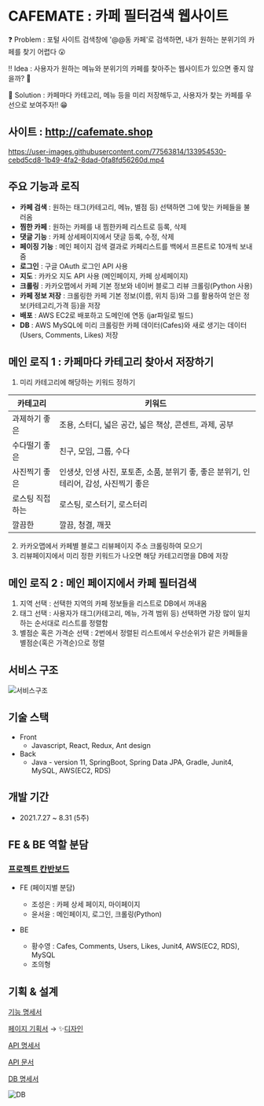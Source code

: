# CAFEMATE : 카페 필터검색 웹사이트

❓ Problem : 포털 사이트 검색창에 '@@동 카페'로 검색하면, 내가 원하는 분위기의 카페를 찾기 어렵다 😮

‼ Idea : 사용자가 원하는 메뉴와 분위기의 카페를 찾아주는 웹사이트가 있으면 좋지 않을까? 🤔

💯 Solution : 카페마다 카테고리, 메뉴 등을 미리 저장해두고, 사용자가 찾는 카페를 우선으로 보여주자!! 😁


## 사이트 : http://cafemate.shop

https://user-images.githubusercontent.com/77563814/133954530-cebd5cd8-1b49-4fa2-8dad-0fa8fd56260d.mp4



## 주요 기능과 로직

- **카페 검색** : 원하는 태그(카테고리, 메뉴, 별점 등) 선택하면 그에 맞는 카페들을 불러옴
- **찜한 카페** : 원하는 카페를 내 찜한카페 리스트로 등록, 삭제
- **댓글 기능** : 카페 상세페이지에서 댓글 등록, 수정, 삭제
- **페이징 기능** : 메인 페이지 검색 결과로 카페리스트를 백에서 프론트로 10개씩 보내줌
- **로그인** : 구글 OAuth 로그인 API 사용
- **지도** : 카카오 지도 API 사용 (메인페이지, 카페 상세페이지)
- **크롤링** : 카카오맵에서 카페 기본 정보와 네이버 블로그 리뷰 크롤링(Python 사용)
- **카페 정보 저장** : 크롤링한 카페 기본 정보(이름, 위치 등)와 그를 활용하여 얻은 정보(카테고리,가격 등)을 저장
- **배포** : AWS EC2로 배포하고 도메인에 연동 (jar파일로 빌드)
- **DB** : AWS MySQL에 미리 크롤링한 카페 데이터(Cafes)와 새로 생기는 데이터(Users, Comments, Likes) 저장

## 메인 로직 1 : 카페마다 카테고리 찾아서 저장하기
1. 미리 카테고리에 해당하는 키워드 정하기

| 카테고리 | 키워드|
|--|--|
|과제하기 좋은|조용, 스터디, 넓은 공간, 넓은 책상, 콘센트, 과제, 공부|
|수다떨기 좋은|친구, 모임, 그룹, 수다|
|사진찍기 좋은|인생샷, 인생 사진, 포토존, 소품, 분위기 좋, 좋은 분위기, 인테리어, 감성, 사진찍기 좋은|
|로스팅 직접 하는|로스팅, 로스터기, 로스터리|
|깔끔한|깔끔, 청결, 깨끗|

2. 카카오맵에서 카페별 블로그 리뷰페이지 주소 크롤링하여 모으기
3. 리뷰페이지에서 미리 정한 키워드가 나오면 해당 카테고리명을 DB에 저장

## 메인 로직 2 : 메인 페이지에서 카페 필터검색

1. 지역 선택 : 선택한 지역의 카페 정보들을 리스트로 DB에서 꺼내옴
2. 태그 선택 : 사용자가 태그(카테고리, 메뉴, 가격 범위 등) 선택하면 가장 많이 일치하는 순서대로 리스트를 정렬함 
3. 별점순 혹은 가격순 선택 : 2번에서 정렬된 리스트에서 우선순위가 같은 카페들을 별점순(혹은 가격순)으로 정렬

## 서비스 구조
![서비스구조](https://user-images.githubusercontent.com/77563814/134013439-f36295cc-39c0-41e7-86b6-19e6a02183c6.jpg)


## 기술 스택

- Front
    - Javascript, React, Redux, Ant design
- Back
    - Java - version 11, SpringBoot, Spring Data JPA, Gradle, Junit4, MySQL, AWS(EC2, RDS)


## 개발 기간

- 2021.7.27 ~ 8.31  (5주)

## FE & BE 역할 분담

### [프로젝트 칸반보드](https://github.com/sungeun101/cafemate/projects/1)

- FE (페이지별 분담)
    - 조성은 : 카페 상세 페이지, 마이페이지
    - 윤서윤 : 메인페이지, 로그인, 크롤링(Python)

- BE
    - 황수영 : Cafes, Comments, Users, Likes, Junit4, AWS(EC2, RDS), MySQL
    - 조의형
    

## 기획 & 설계

[기능 명세서](https://www.notion.so/4241cfb8aab64592af099f34b2ccb938)

[페이지 기획서](https://whimsical.com/8-MbpuashuB5aRgSKR6jM14A) → ✨[디자인](https://www.figma.com/file/1FrTtdMDvn53kDvS93GHBL/%EC%B9%B4%ED%8E%98?node-id=0%3A1)

[API 명세서](https://www.notion.so/API-0b0cbd9ff7eb46d4b4b21446bf20233d)

[API 문서](https://www.notion.so/API-f730b73b41b249a8a394cbbc4dc18213)

[DB 명세서](https://www.notion.so/DB-45d7f01cbc334d40968bd39d2dfe84ad)

![DB](https://user-images.githubusercontent.com/77563814/133954614-b1a28410-baac-4f6b-a1e0-3c35b5d5d93b.png)
